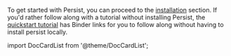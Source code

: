 ---
---

To get started with Persist, you can proceed to the [installation](installation) section. If you'd rather follow along with a tutorial without installing Persist, the [quickstart tutorial](simple-tutorial) has Binder links for you to follow along without having to install persist locally.


import DocCardList from '@theme/DocCardList';

<DocCardList />
